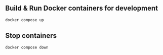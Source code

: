 ## Build & Run Docker containers for development

```bash
docker compose up
```

## Stop containers

```bash
docker compose down
```
